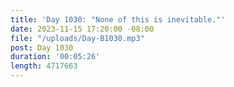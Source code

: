 ```yaml
---
title: 'Day 1030: "None of this is inevitable."'
date: 2023-11-15 17:20:00 -08:00
file: "/uploads/Day-B1030.mp3"
post: Day 1030
duration: '00:05:26'
length: 4717663
---
```


